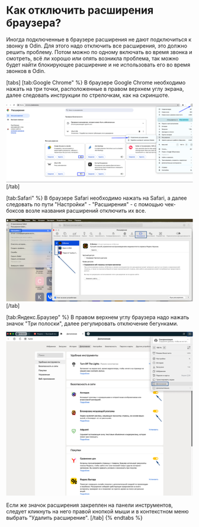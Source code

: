 # Как отключить расширения браузера?

Иногда подключенные в браузере расширения не дают подключиться к звонку в Odin. Для этого надо отключить все расширения, это должно решить проблему. Потом можно по одному включать во время звонка и смотреть, всё ли хорошо или опять возникла проблема, так можно будет найти блокирующее расширение и не использовать его во время звонков в Odin.

[tabs]
[tab:Google Chrome" %}
В браузере Google Chrome необходимо нажать на три точки, расположенные в правом верхнем углу экрана, далее следовать инструкции по стрелочкам, как на скриншоте.

![](<.gitbook/assets/image (2).png>)
[/tab]

[tab:Safari" %}
В браузере Safari необходимо нажать на Safari, а далее следовать по пути "Настройки" - "Расширения" - с помощью чек-боксов возле названия расширений отключить их все.

![](<.gitbook/assets/image (3).png>)
[/tab]

[tab:Яндекс.Браузер" %}
В правом верхнем углу браузера надо нажать значок "Три полоски", далее регулировать отключение бегунками.

![](<.gitbook/assets/image.png>)

Если же значок расширения закреплен на панели инструментов, следует кликнуть на него правой кнопкой мыши и в контекстном меню выбрать "Удалить расширение".
[/tab]
{% endtabs %}
